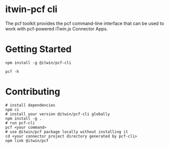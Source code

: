 # itwin-pcf cli

The pcf toolkit provides the pcf command-line interface that can be used to work with pcf-powered iTwin.js Connector Apps. 

# Getting Started 

```console
npm install -g @itwin/pcf-cli
```

```console
pcf -h
```

# Contributing

```console
# install dependencies
npm ci
# install your version @itwin/pcf-cli globally
npm install -g .
# run pcf-cli
pcf <your command> 
# use @itwin/pcf package locally without installing it
cd <your connector project directory generated by pcf-cli>
npm link @itwin/pcf
```
